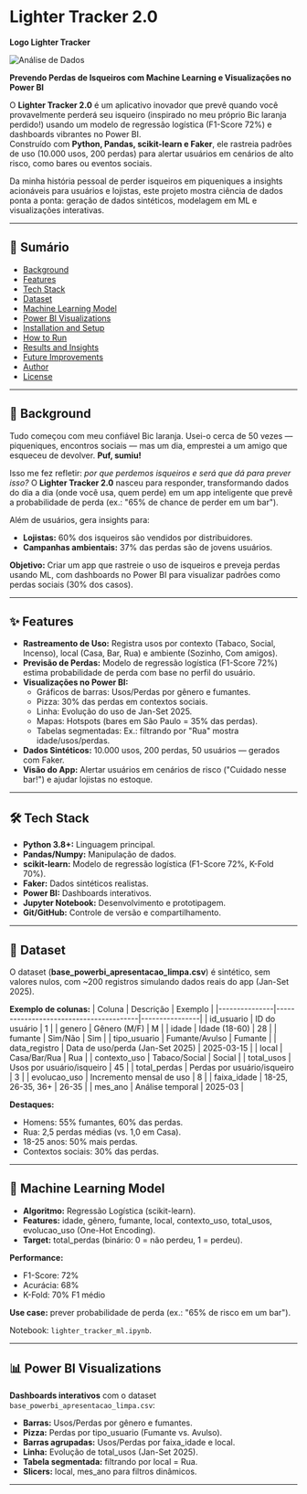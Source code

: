 # Lighter Tracker 2.0
**Logo Lighter Tracker** <!-- Substitua por um logo real ou imagem de isqueiro -->

![Análise de Dados](/workspaces/Lighter-Tracker-2.0---An-lise-de-Dados-e-Previs-o-de-Perdas/Dashboard_PowerBI.jpg)


**Prevendo Perdas de Isqueiros com Machine Learning e Visualizações no Power BI**

O **Lighter Tracker 2.0** é um aplicativo inovador que prevê quando você provavelmente perderá seu isqueiro (inspirado no meu próprio Bic laranja perdido!) usando um modelo de regressão logística (F1-Score 72%) e dashboards vibrantes no Power BI.  
Construído com **Python, Pandas, scikit-learn e Faker**, ele rastreia padrões de uso (10.000 usos, 200 perdas) para alertar usuários em cenários de alto risco, como bares ou eventos sociais.  

Da minha história pessoal de perder isqueiros em piqueniques a insights acionáveis para usuários e lojistas, este projeto mostra ciência de dados ponta a ponta: geração de dados sintéticos, modelagem em ML e visualizações interativas.

---

## 📑 Sumário
- [Background](#background)  
- [Features](#features)  
- [Tech Stack](#tech-stack)  
- [Dataset](#dataset)  
- [Machine Learning Model](#machine-learning-model)  
- [Power BI Visualizations](#power-bi-visualizations)  
- [Installation and Setup](#installation-and-setup)  
- [How to Run](#how-to-run)  
- [Results and Insights](#results-and-insights)  
- [Future Improvements](#future-improvements)  
- [Author](#author)  
- [License](#license)  

---

## 🔎 Background
Tudo começou com meu confiável Bic laranja. Usei-o cerca de 50 vezes — piqueniques, encontros sociais — mas um dia, emprestei a um amigo que esqueceu de devolver. **Puf, sumiu!**  

Isso me fez refletir: *por que perdemos isqueiros e será que dá para prever isso?* O **Lighter Tracker 2.0** nasceu para responder, transformando dados do dia a dia (onde você usa, quem perde) em um app inteligente que prevê a probabilidade de perda (ex.: "65% de chance de perder em um bar").  

Além de usuários, gera insights para:  
- **Lojistas:** 60% dos isqueiros são vendidos por distribuidores.  
- **Campanhas ambientais:** 37% das perdas são de jovens usuários.  

**Objetivo:** Criar um app que rastreie o uso de isqueiros e preveja perdas usando ML, com dashboards no Power BI para visualizar padrões como perdas sociais (30% dos casos).

---

## ✨ Features
- **Rastreamento de Uso:** Registra usos por contexto (Tabaco, Social, Incenso), local (Casa, Bar, Rua) e ambiente (Sozinho, Com amigos).  
- **Previsão de Perdas:** Modelo de regressão logística (F1-Score 72%) estima probabilidade de perda com base no perfil do usuário.  
- **Visualizações no Power BI:**  
  - Gráficos de barras: Usos/Perdas por gênero e fumantes.  
  - Pizza: 30% das perdas em contextos sociais.  
  - Linha: Evolução do uso de Jan-Set 2025.  
  - Mapas: Hotspots (bares em São Paulo = 35% das perdas).  
  - Tabelas segmentadas: Ex.: filtrando por "Rua" mostra idade/usos/perdas.  
- **Dados Sintéticos:** 10.000 usos, 200 perdas, 50 usuários — gerados com Faker.  
- **Visão do App:** Alertar usuários em cenários de risco ("Cuidado nesse bar!") e ajudar lojistas no estoque.  

---

## 🛠️ Tech Stack
- **Python 3.8+:** Linguagem principal.  
- **Pandas/Numpy:** Manipulação de dados.  
- **scikit-learn:** Modelo de regressão logística (F1-Score 72%, K-Fold 70%).  
- **Faker:** Dados sintéticos realistas.  
- **Power BI:** Dashboards interativos.  
- **Jupyter Notebook:** Desenvolvimento e prototipagem.  
- **Git/GitHub:** Controle de versão e compartilhamento.  

---

## 📂 Dataset
O dataset (**base_powerbi_apresentacao_limpa.csv**) é sintético, sem valores nulos, com ~200 registros simulando dados reais do app (Jan-Set 2025).  

**Exemplo de colunas:**
| Coluna        | Descrição                              | Exemplo        |
|---------------|----------------------------------------|----------------|
| id_usuario    | ID do usuário                          | 1              |
| genero        | Gênero (M/F)                           | M              |
| idade         | Idade (18-60)                          | 28             |
| fumante       | Sim/Não                                | Sim            |
| tipo_usuario  | Fumante/Avulso                         | Fumante        |
| data_registro | Data de uso/perda (Jan-Set 2025)       | 2025-03-15     |
| local         | Casa/Bar/Rua                           | Rua            |
| contexto_uso  | Tabaco/Social                          | Social         |
| total_usos    | Usos por usuário/isqueiro              | 45             |
| total_perdas  | Perdas por usuário/isqueiro            | 3              |
| evolucao_uso  | Incremento mensal de uso               | 8              |
| faixa_idade   | 18-25, 26-35, 36+                      | 26-35          |
| mes_ano       | Análise temporal                       | 2025-03        |

**Destaques:**
- Homens: 55% fumantes, 60% das perdas.  
- Rua: 2,5 perdas médias (vs. 1,0 em Casa).  
- 18-25 anos: 50% mais perdas.  
- Contextos sociais: 30% das perdas.  

---

## 🤖 Machine Learning Model
- **Algoritmo:** Regressão Logística (scikit-learn).  
- **Features:** idade, gênero, fumante, local, contexto_uso, total_usos, evolucao_uso (One-Hot Encoding).  
- **Target:** total_perdas (binário: 0 = não perdeu, 1 = perdeu).  

**Performance:**  
- F1-Score: 72%  
- Acurácia: 68%  
- K-Fold: 70% F1 médio  

**Use case:** prever probabilidade de perda (ex.: "65% de risco em um bar").  

Notebook: `lighter_tracker_ml.ipynb`.

---

## 📊 Power BI Visualizations
**Dashboards interativos** com o dataset `base_powerbi_apresentacao_limpa.csv`:  
- **Barras:** Usos/Perdas por gênero e fumantes.  
- **Pizza:** Perdas por tipo_usuario (Fumante vs. Avulso).  
- **Barras agrupadas:** Usos/Perdas por faixa_idade e local.  
- **Linha:** Evolução de total_usos (Jan-Set 2025).  
- **Tabela segmentada:** filtrando por local = Rua.  
- **Slicers:** local, mes_ano para filtros dinâmicos.  

---

